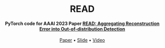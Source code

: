 <h1 align="center">
  <br>
  READ
  <br>
</h1>
<h4 align="center">PyTorch code for AAAI 2023 Paper <a href="https://arxiv.org/abs/2206.07459" target="_blank">READ: Aggregating Reconstruction Error into Out-of-distribution Detection</a></h4>
<p align="center">
  <a href="">Paper</a> •
  <a href="">Slide</a> •
  <a href="">Video</a>
</p>
